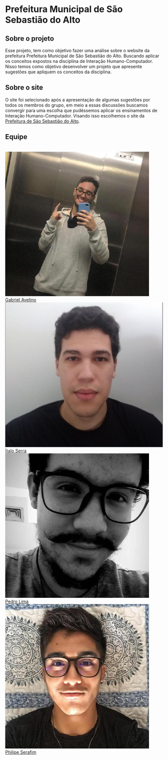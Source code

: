 # Prefeitura Municipal de São Sebastião do Alto
## Sobre o projeto

Esse projeto, tem como objetivo fazer uma análise sobre o website da prefeitura Prefeitura Municipal de São Sebastião do Alto. Buscando aplicar os conceitos expostos na disciplina de Interação Humano-Computador. Nisso temos como objetivo desenvolver um projeto que apresente sugestões que apliquem os conceitos da disciplina.

## Sobre o site
 O site foi selecionado após a apresentação de algumas sugestões por todos os membros do grupo, em meio a essas discussões buscamos convergir para uma escolha que pudéssemos aplicar os ensinamentos de Interação Humano-Computador. Visando isso escolhemos o site da [Prefeitura de São Sebastião do Alto](http://ssalto.rj.gov.br/).

## Equipe

<br>
<div class="container">
  <div class="row">
    <div class="col-sm-4 container-img">
        <img src="./assets/img/time/gabrielavelino.jpg" alt="..." class="img-thumbnail image">
            <div class="middle">
              <div class="text">
                <a href="https://github.com/gabrielavelino">Gabriel Avelino</a>
              </div>
            </div>
    </div>
    <div class="col-sm-4 container-img">
      <img src="./assets/img/time/Italo.jpg" alt="..." class="img-thumbnail image">  
          <div class="middle">
            <div class="text">
            <a href="https://github.com/italofernandes13">Ítalo Serra</a>
            </div>
          </div>
    </div>
    <div class="col-sm-4 container-img">
    <img src="./assets/img/time/pedrolima.jpg" alt="..." class="img-thumbnail image">
        <div class="middle">
          <div class="text">
          <a href="https://github.com/PedroLimass">Pedro Lima</a>
          </div>
        </div>
        </div>
    <div class="col-sm-4 container-img">
    <img src="./assets/img/time/serafim.jpg" alt="..." class="img-thumbnail image">
        <div class="middle">
          <div class="text">
          <a href="https://github.com/philipeserafim">Philipe Serafim</a>
          </div>
        </div>
        </div>
